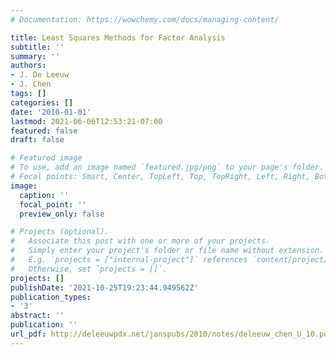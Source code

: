```yaml
---
# Documentation: https://wowchemy.com/docs/managing-content/

title: Least Squares Methods for Factor Analysis
subtitle: ''
summary: ''
authors:
- J. De Leeuw
- J. Chen
tags: []
categories: []
date: '2010-01-01'
lastmod: 2021-06-06T12:53:21-07:00
featured: false
draft: false

# Featured image
# To use, add an image named `featured.jpg/png` to your page's folder.
# Focal points: Smart, Center, TopLeft, Top, TopRight, Left, Right, BottomLeft, Bottom, BottomRight.
image:
  caption: ''
  focal_point: ''
  preview_only: false

# Projects (optional).
#   Associate this post with one or more of your projects.
#   Simply enter your project's folder or file name without extension.
#   E.g. `projects = ["internal-project"]` references `content/project/deep-learning/index.md`.
#   Otherwise, set `projects = []`.
projects: []
publishDate: '2021-10-25T19:23:44.949562Z'
publication_types:
- '3'
abstract: ''
publication: ''
url_pdf: http://deleeuwpdx.net/janspubs/2010/notes/deleeuw_chen_U_10.pdf
---
```


